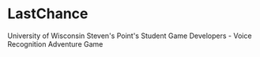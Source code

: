 LastChance
==========

University of Wisconsin Steven's Point's Student Game Developers - Voice Recognition Adventure Game
